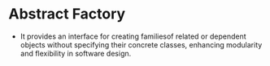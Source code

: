 # Abstract Factory

- It provides an interface for creating familiesof related or dependent objects without specifying their concrete classes, enhancing modularity and flexibility in software design.
